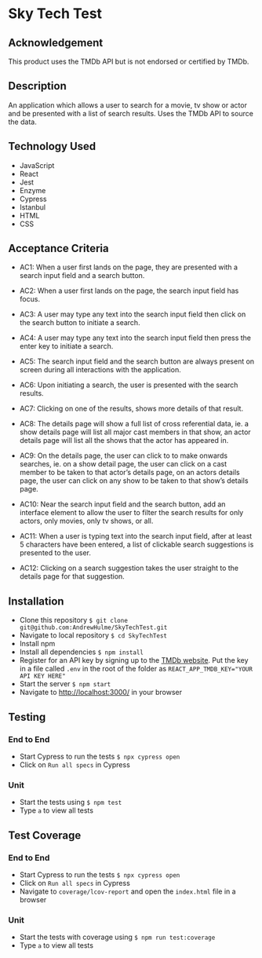 # Sky Tech Test

## Acknowledgement

This product uses the TMDb API but is not endorsed or certified by TMDb.

## Description

An application which allows a user to search for a movie, tv show or actor and be presented with a list of search results. Uses the TMDb API to source the data.

## Technology Used

- JavaScript
- React
- Jest
- Enzyme
- Cypress
- Istanbul
- HTML
- CSS

## Acceptance Criteria

- AC1: When a user first lands on the page, they are presented with a search input field and a search button.

- AC2: When a user first lands on the page, the search input field has focus.

- AC3: A user may type any text into the search input field then click on the search button to initiate a search.

- AC4: A user may type any text into the search input field then press the enter key to initiate a search.

- AC5: The search input field and the search button are always present on screen during all interactions with the application.

- AC6: Upon initiating a search, the user is presented with the search results.

- AC7: Clicking on one of the results, shows more details of that result.

- AC8: The details page will show a full list of cross referential data, ie. a show details page will list all major cast members in that show, an actor details page will list all the shows that the actor has appeared in.

- AC9: On the details page, the user can click to to make onwards searches, ie. on a show detail page, the user can click on a cast member to be taken to that actor’s details page, on an actors details page, the user can click on any show to be taken to that show’s details page.

- AC10: Near the search input field and the search button, add an interface element to allow the user to filter the search results for only actors, only movies, only tv shows, or all.

- AC11: When a user is typing text into the search input field, after at least 5 characters have been entered, a list of clickable search suggestions is presented to the user.

- AC12: Clicking on a search suggestion takes the user straight to the details page for that suggestion.

## Installation

- Clone this repository
  `$ git clone git@github.com:AndrewHulme/SkyTechTest.git`
- Navigate to local repository
  `$ cd SkyTechTest`
- Install npm
- Install all dependencies
  `$ npm install`
- Register for an API key by signing up to the [TMDb website](https://developers.themoviedb.org/3/getting-started/introduction). Put the key in a file called `.env` in the root of the folder as `REACT_APP_TMDB_KEY="YOUR API KEY HERE"`
- Start the server
  `$ npm start`
- Navigate to [http://localhost:3000/](http://localhost:3000/) in your browser

## Testing

### End to End

- Start Cypress to run the tests
  `$ npx cypress open`
- Click on `Run all specs` in Cypress

### Unit

- Start the tests using `$ npm test`
- Type `a` to view all tests

## Test Coverage

### End to End

- Start Cypress to run the tests
  `$ npx cypress open`
- Click on `Run all specs` in Cypress
- Navigate to `coverage/lcov-report` and open the `index.html` file in a browser

### Unit

- Start the tests with coverage using `$ npm run test:coverage`
- Type `a` to view all tests
